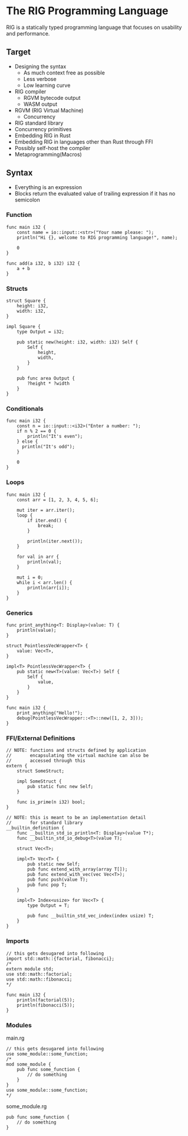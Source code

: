# The RIG Programming Language

RIG is a statically typed programming language that focuses on usability and performance.

## Target

- Designing the syntax
  - As much context free as possible
  - Less verbose
  - Low learning curve
- RIG compiler
  - RGVM bytecode output
  - WASM output
- RGVM (RIG Virtual Machine)
  - Concurrency
- RIG standard library
- Concurrency primitives
- Embedding RIG in Rust
- Embedding RIG in languages other than Rust through FFI
- Possibly self-host the compiler
- Metaprogramming(Macros)

## Syntax

- Everything is an expression
- Blocks return the evaluated value of trailing expression
  if it has no semicolon

### Function
```
func main i32 {
    const name = io::input::<str>("Your name please: ");
    println("Hi {}, welcome to RIG programming language!", name);
    
    0
}
```

```
func add(a i32, b i32) i32 {
    a + b
}
```

### Structs
```
struct Square {
    height: i32,
    width: i32,
}

impl Square {
    type Output = i32;
    
    pub static new(height: i32, width: i32) Self {
        Self {
            height,
            width,
        }
    }
    
    pub func area Output {
        ?height * ?width
    }
}
```

### Conditionals
```
func main i32 {
    const n = io::input::<i32>("Enter a number: ");
    if n % 2 == 0 {
        println("It's even");
    } else {
      println("It's odd");
    }
    
    0
}
```

### Loops
```
func main i32 {
    const arr = [1, 2, 3, 4, 5, 6];
    
    mut iter = arr.iter();
    loop {
        if iter.end() {
            break;
        }
        
        println(iter.next());
    }
    
    for val in arr {
        println(val);
    }
    
    mut i = 0;
    while i < arr.len() {
        println(arr[i]);
    }
}
```

### Generics
```
func print_anything<T: Display>(value: T) {
    println(value);
}

struct PointlessVecWrapper<T> {
    value: Vec<T>,
}

impl<T> PointlessVecWrapper<T> {
    pub static new<T>(value: Vec<T>) Self {
        Self {
            value,
        }
    }
}

func main i32 {
    print_anything("Hello!");
    debug(PointlessVecWrapper::<T>::new([1, 2, 3]));
}
```

### FFI/External Definitions
```
// NOTE: functions and structs defined by application
//       encapsulating the virtual machine can also be
//       accessed through this
extern {
    struct SomeStruct;
    
    impl SomeStruct {
        pub static func new Self;
    }
    
    func is_prime(n i32) bool;
}
```

```
// NOTE: this is meant to be an implementation detail
//       for standard library
__builtin_definition {
    func __builtin_std_io_println<T: Display>(value T*);
    func __builtin_std_io_debug<T>(value T);
    
    struct Vec<T>;
    
    impl<T> Vec<T> {
        pub static new Self;
        pub func extend_with_array(array T[]);
        pub func extend_with_vec(vec Vec<T>);
        pub func push(value T);
        pub func pop T;
    }
    
    impl<T> Index<usize> for Vec<T> {
        type Output = T;
        
        pub func __builtin_std_vec_index(index usize) T;
    }
}
```

### Imports
```
// this gets desugared into following
import std::math::{factorial, fibonacci};
/*
extern module std;
use std::math::factorial;
use std::math::fibonacci;
*/

func main i32 {
    println(factorial(5));
    println(fibonacci(5));
}
```

### Modules

main.rg
```
// this gets desugared into following
use some_module::some_function;
/*
mod some_module {
    pub func some_function {
        // do something
    }
}
use some_module::some_function;
*/
```

some_module.rg
```
pub func some_function {
    // do something
}
```

